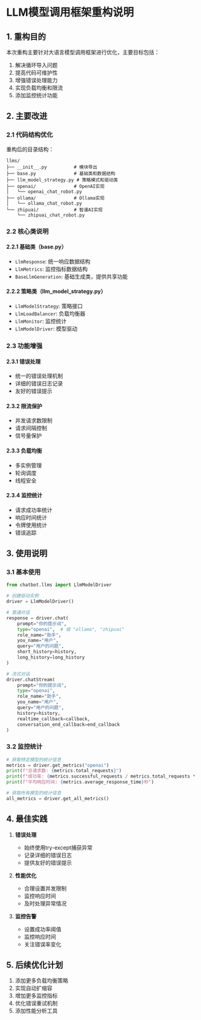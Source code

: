 # LLM模型调用框架重构说明

## 1. 重构目的

本次重构主要针对大语言模型调用框架进行优化，主要目标包括：

1. 解决循环导入问题
2. 提高代码可维护性
3. 增强错误处理能力
4. 实现负载均衡和限流
5. 添加监控统计功能

## 2. 主要改进

### 2.1 代码结构优化

重构后的目录结构：
```
llms/
├── __init__.py          # 模块导出
├── base.py              # 基础类和数据结构
├── llm_model_strategy.py # 策略模式和驱动类
├── openai/              # OpenAI实现
│   └── openai_chat_robot.py
├── ollama/              # Ollama实现
│   └── ollama_chat_robot.py
└── zhipuai/             # 智谱AI实现
    └── zhipuai_chat_robot.py
```

### 2.2 核心类说明

#### 2.2.1 基础类（base.py）

- `LlmResponse`: 统一响应数据结构
- `LlmMetrics`: 监控指标数据结构
- `BaseLlmGeneration`: 基础生成类，提供共享功能

#### 2.2.2 策略类（llm_model_strategy.py）

- `LlmModelStrategy`: 策略接口
- `LlmLoadBalancer`: 负载均衡器
- `LlmMonitor`: 监控统计
- `LlmModelDriver`: 模型驱动

### 2.3 功能增强

#### 2.3.1 错误处理
- 统一的错误处理机制
- 详细的错误日志记录
- 友好的错误提示

#### 2.3.2 限流保护
- 并发请求数限制
- 请求间隔控制
- 信号量保护

#### 2.3.3 负载均衡
- 多实例管理
- 轮询调度
- 线程安全

#### 2.3.4 监控统计
- 请求成功率统计
- 响应时间统计
- 令牌使用统计
- 错误追踪

## 3. 使用说明

### 3.1 基本使用

```python
from chatbot.llms import LlmModelDriver

# 创建驱动实例
driver = LlmModelDriver()

# 普通对话
response = driver.chat(
    prompt="你的提示词",
    type="openai",  # 或 "ollama", "zhipuai"
    role_name="助手",
    you_name="用户",
    query="用户的问题",
    short_history=history,
    long_history=long_history
)

# 流式对话
driver.chatStream(
    prompt="你的提示词",
    type="openai",
    role_name="助手",
    you_name="用户",
    query="用户的问题",
    history=history,
    realtime_callback=callback,
    conversation_end_callback=end_callback
)
```

### 3.2 监控统计

```python
# 获取特定模型的统计信息
metrics = driver.get_metrics("openai")
print(f"总请求数: {metrics.total_requests}")
print(f"成功率: {metrics.successful_requests / metrics.total_requests * 100}%")
print(f"平均响应时间: {metrics.average_response_time}秒")

# 获取所有模型的统计信息
all_metrics = driver.get_all_metrics()
```

## 4. 最佳实践

1. **错误处理**
   - 始终使用try-except捕获异常
   - 记录详细的错误日志
   - 提供友好的错误提示

2. **性能优化**
   - 合理设置并发限制
   - 监控响应时间
   - 及时处理异常情况

3. **监控告警**
   - 设置成功率阈值
   - 监控响应时间
   - 关注错误率变化

## 5. 后续优化计划

1. 添加更多负载均衡策略
2. 实现自动扩缩容
3. 增加更多监控指标
4. 优化错误重试机制
5. 添加性能分析工具 